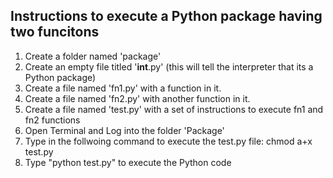## Instructions to execute a Python package having two funcitons
1. Create a folder named 'package'
2. Create an empty file titled '__int__.py' (this will tell the interpreter that its a Python package)
3. Create a file named 'fn1.py' with a function in it.
4. Create a file named 'fn2.py' with another function in it.
5. Create a file named 'test.py' with a set of instructions to execute fn1 and fn2 functions
6. Open Terminal and Log into the folder 'Package'
7. Type in the follwoing command to execute the test.py file:
chmod a+x test.py
8. Type "python test.py" to execute the Python code
